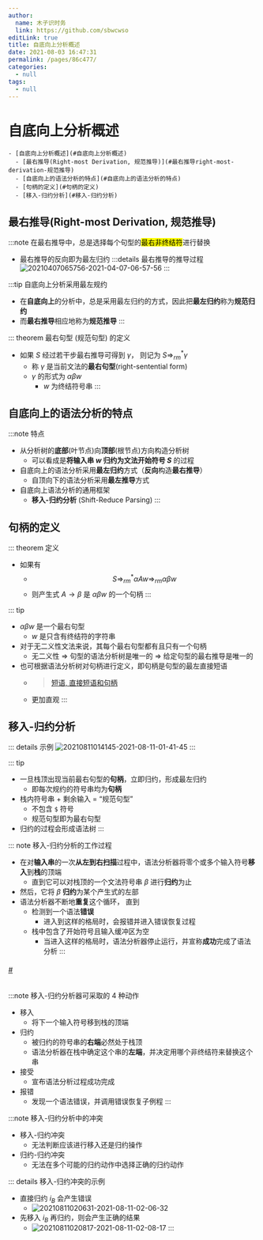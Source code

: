 ```yaml
---
author: 
  name: 木子识时务
  link: https://github.com/sbwcwso
editLink: true
title: 自底向上分析概述
date: 2021-08-03 16:47:31
permalink: /pages/86c477/
categories: 
  - null
tags: 
  - null
---
```


# 自底向上分析概述


```markmap
- [自底向上分析概述](#自底向上分析概述)
  - [最右推导(Right-most Derivation, 规范推导)](#最右推导right-most-derivation-规范推导)
  - [自底向上的语法分析的特点](#自底向上的语法分析的特点)
  - [句柄的定义](#句柄的定义)
  - [移入-归约分析](#移入-归约分析)
```

## 最右推导(Right-most Derivation, 规范推导)

:::note 在最右推导中，总是选择每个句型的<mark class='c3'>最右非终结符</mark>进行替换
* 最右推导的反向即为最左归约
  :::details 最右推导的推导过程
  ![20210407065756-2021-04-07-06-57-56](https://cdn.jsdelivr.net/gh/Lijunjie9502/PicBed@master/20210407065756-2021-04-07-06-57-56.png)
  :::

:::tip 自底向上分析采用最左规约
* 在**自底向上**的分析中，总是采用最左归约的方式，因此把**最左归约**称为**规范归约**
* 而**最右推导**相应地称为**规范推导**
:::

::: theorem 最右句型 (规范句型) 的定义
* 如果 $S$ 经过若干步最右推导可得到 $\gamma$， 则记为 $S\Rightarrow^{*}_{rm} \gamma$
  * 称 $\gamma$ 是当前文法的**最右句型**(right-sentential form)
  * $\gamma$ 的形式为 $\alpha\beta w$
    * $\text{}w$ 为终结符号串
:::



## 自底向上的语法分析的特点

:::note 特点
* 从分析树的**底部**(叶节点)向**顶部**(根节点)方向构造分析树
  * 可以看成是**将输入串 $\text{}w$ 归约为文法开始符号 $S$** 的过程
* 自底向上的语法分析采用**最左归约**方式（**反向**构造**最右推导**）
  * 自顶向下的语法分析采用**最左推导**方式
* 自底向上语法分析的通用框架
  * **移入-归约分析** (Shift-Reduce Parsing)
:::

## 句柄的定义

::: theorem 定义
* 如果有
  * $$S \Rightarrow_{rm}^{*} \alpha A w \Rightarrow_{rm} \alpha \beta w$$
  * 则产生式 $A\rightarrow \beta$ 是 $\alpha \beta w$ 的一个句柄
:::

::: tip
* $\alpha\beta w$ 是一个最右句型
  * $w$ 是只含有终结符的字符串
* 对于无二义性文法来说，其每个最右句型都有且只有一个句柄
  * 无二义性 $\Rightarrow$ 句型的语法分析树是唯一的 $\Rightarrow$ 给定句型的最右推导是唯一的
* 也可根据语法分析树对句柄进行定义，即句柄是句型的最左直接短语
  * > [短语, 直接短语和句柄](/pages/100e24/#短语-直接短语和句柄)
  * 更加直观
:::



## 移入-归约分析

::: details 示例
![20210811014145-2021-08-11-01-41-45](https://cdn.jsdelivr.net/gh/sbwcwso/PicBed@master/20210811014145-2021-08-11-01-41-45.png)
:::

::: tip
* 一旦栈顶出现当前最右句型的**句柄**，立即归约，形成最左归约
  * 即每次规约的符号串均为**句柄**
* 栈内符号串 + 剩余输入 = “规范句型”
  * 不包含 `$` 符号
  * 规范句型即为最右句型
* 归约的过程会形成语法树
:::

::: note 移入-归约分析的工作过程
* 在对**输入串**的一次**从左到右扫描**过程中，语法分析器将零个或多个输入符号**移入**到**栈**的顶端
  * 直到它可以对栈顶的一个文法符号串 $β$ 进行**归约**为止
* 然后，它将 $β$ **归约**为某个产生式的左部
* 语法分析器不断地**重复**这个循环， 直到
  * 检测到一个语法**错误**
    * 进入到这样的格局时，会报错并进入错误恢复过程
  * 栈中包含了开始符号且输入缓冲区为空
    * 当进入这样的格局时，语法分析器停止运行，并宣称**成功**完成了语法分析
:::

<h6 id='移入归约分析器可采取的4种动作' class='anchor-user-defined'>
  <a href='#移入归约分析器可采取的4种动作' class='header-anchor'>#</a>
</h6>

:::note 移入-归约分析器可采取的 4 种动作
* 移入
  * 将下一个输入符号移到栈的顶端
* 归约
  * 被归约的符号串的**右端**必然处于栈顶
  * 语法分析器在栈中确定这个串的**左端**，并决定用哪个非终结符来替换这个串
* 接受
  * 宣布语法分析过程成功完成
* 报错
  * 发现一个语法错误，并调用错误恢复子例程
:::

:::note 移入-归约分析中的冲突
* 移入-归约冲突
  * 无法判断应该进行移入还是归约操作
* 归约-归约冲突
  * 无法在多个可能的归约动作中选择正确的归约动作

::: details 移入-归约冲突的示例
* 直接归约 $i_B$ 会产生错误
  * ![20210811020631-2021-08-11-02-06-32](https://cdn.jsdelivr.net/gh/sbwcwso/PicBed@master/20210811020631-2021-08-11-02-06-32.png)
* 先移入 $i_B$ 再归约，则会产生正确的结果
  * ![20210811020817-2021-08-11-02-08-17](https://cdn.jsdelivr.net/gh/sbwcwso/PicBed@master/20210811020817-2021-08-11-02-08-17.png)
:::



